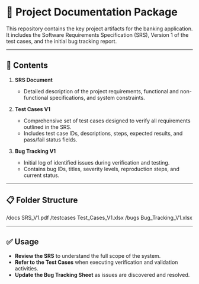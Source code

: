 # 📄 Project Documentation Package

This repository contains the key project artifacts for the banking application. It includes the Software Requirements Specification (SRS), Version 1 of the test cases, and the initial bug tracking report.

---

## 📂 Contents

1. **SRS Document**
   - Detailed description of the project requirements, functional and non-functional specifications, and system constraints.

2. **Test Cases V1**
   - Comprehensive set of test cases designed to verify all requirements outlined in the SRS.
   - Includes test case IDs, descriptions, steps, expected results, and pass/fail status fields.

3. **Bug Tracking V1**
   - Initial log of identified issues during verification and testing.
   - Contains bug IDs, titles, severity levels, reproduction steps, and current status.

---

## 📋 Folder Structure

/docs
SRS_V1.pdf
/testcases
Test_Cases_V1.xlsx
/bugs
Bug_Tracking_V1.xlsx

---

## ✅ Usage

- **Review the SRS** to understand the full scope of the system.
- **Refer to the Test Cases** when executing verification and validation activities.
- **Update the Bug Tracking Sheet** as issues are discovered and resolved.

